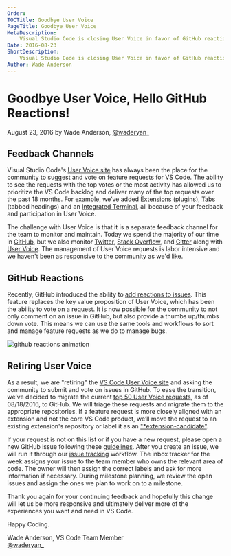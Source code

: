 ```yaml
---
Order:
TOCTitle: Goodbye User Voice
PageTitle: Goodbye User Voice
MetaDescription:
    Visual Studio Code is closing User Voice in favor of GitHub reactions.
Date: 2016-08-23
ShortDescription:
    Visual Studio Code is closing User Voice in favor of GitHub reactions.
Author: Wade Anderson
---
```


# Goodbye User Voice, Hello GitHub Reactions!

August 23, 2016 by Wade Anderson, [@waderyan\_](https://twitter.com/waderyan_)

## Feedback Channels

Visual Studio Code's
[User Voice site](https://visualstudio.uservoice.com/forums/293070-visual-studio-code)
has always been the place for the community to suggest and vote on feature
requests for VS Code. The ability to see the requests with the top votes or the
most activity has allowed us to prioritize the VS Code backlog and deliver many
of the top requests over the past 18 months. For example, we’ve added
[Extensions](https://visualstudio.uservoice.com/forums/293070-visual-studio-code/suggestions/9181439-plugins)
(plugins),
[Tabs](https://visualstudio.uservoice.com/forums/293070-visual-studio-code/suggestions/7752519-implement-tabs)
(tabbed headings) and an
[Integrated Terminal](https://visualstudio.uservoice.com/forums/293070-visual-studio-code/suggestions/7752357-integrated-terminal),
all because of your feedback and participation in User Voice.

The challenge with User Voice is that it is a separate feedback channel for the
team to monitor and maintain. Today we spend the majority of our time in
[GitHub](https://github.com/microsoft/vscode), but we also monitor
[Twitter](https://twitter.com/code),
[Stack Overflow](https://stackoverflow.com/questions/tagged/vscode), and
[Gitter](https://gitter.im/Microsoft/vscode) along with
[User Voice](https://visualstudio.uservoice.com/forums/293070-visual-studio-code).
The management of User Voice requests is labor intensive and we haven't been as
responsive to the community as we'd like.

## GitHub Reactions

Recently, GitHub introduced the ability to
[add reactions to issues](https://github.com/blog/2119-add-reactions-to-pull-requests-issues-and-comments).
This feature replaces the key value proposition of User Voice, which has been
the ability to vote on a request. It is now possible for the community to not
only comment on an issue in GitHub, but also provide a thumbs up/thumbs down
vote. This means we can use the same tools and workflows to sort and manage
feature requests as we do to manage bugs.

![github reactions animation](github_reaction.gif)

## Retiring User Voice

As a result, we are "retiring" the
[VS Code User Voice site](https://visualstudio.uservoice.com/forums/293070-visual-studio-code)
and asking the community to submit and vote on issues in GitHub. To ease the
transition, we’ve decided to migrate the current
[top 50 User Voice requests](https://github.com/microsoft/vscode/issues/10715),
as of 08/18/2016, to GitHub. We will triage these requests and migrate them to
the appropriate repositories. If a feature request is more closely aligned with
an extension and not the core VS Code product, we’ll move the request to an
existing extension's repository or label it as an
["\*extension-candidate"](https://github.com/microsoft/vscode/labels/*extension-candidate).

If your request is not on this list or if you have a new request, please open a
new GitHub issue following these
[guidelines](https://github.com/microsoft/vscode/blob/main/CONTRIBUTING.md).
After you create an issue, we will run it through our
[issue tracking](https://github.com/microsoft/vscode/wiki/Issue-Tracking)
workflow. The inbox tracker for the week assigns your issue to the team member
who owns the relevant area of code. The owner will then assign the correct
labels and ask for more information if necessary. During milestone planning, we
review the open issues and assign the ones we plan to work on to a milestone.

Thank you again for your continuing feedback and hopefully this change will let
us be more responsive and ultimately deliver more of the experiences you want
and need in VS Code.

Happy Coding.

Wade Anderson, VS Code Team Member <br>
[@waderyan\_](https://twitter.com/waderyan_)
